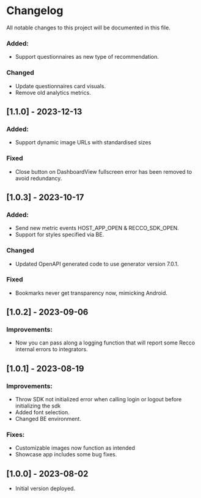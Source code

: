 # Changelog

All notable changes to this project will be documented in this file.

### Added:

- Support questionnaires as new type of recommendation.

### Changed

- Update questionnaires card visuals.
- Remove old analytics metrics.

## [1.1.0] - 2023-12-13

### Added:

+ Support dynamic image URLs with standardised sizes

### Fixed

+ Close button on DashboardView fullscreen error has been removed to avoid redundancy.


## [1.0.3] - 2023-10-17

### Added:

+ Send new metric events HOST_APP_OPEN & RECCO_SDK_OPEN.
+ Support for styles specified via BE.

### Changed

+ Updated OpenAPI generated code to use generator version 7.0.1.

### Fixed

+ Bookmarks never get transparency now, mimicking Android.

## [1.0.2] - 2023-09-06

### Improvements: 
+ Now you can pass along a logging function that will report some Recco internal errors to integrators.

## [1.0.1] - 2023-08-19

### Improvements: 
+ Throw SDK not initialized error when calling login or logout before initializing the sdk
+ Added font selection.
+ Changed BE environment.

### Fixes:
+ Customizable images now function as intended
+ Showcase app includes some bug fixes.

## [1.0.0] - 2023-08-02

- Initial version deployed.
